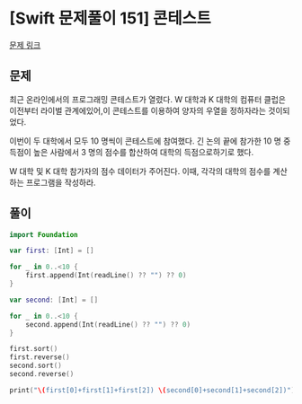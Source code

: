 # [Swift 문제풀이 151] 콘테스트 

[문제 링크](https://www.acmicpc.net/problem/5576)

## 문제

최근 온라인에서의 프로그래밍 콘테스트가 열렸다. W 대학과 K 대학의 컴퓨터 클럽은 이전부터 라이벌 관계에있어,이 콘테스트를 이용하여 양자의 우열을 정하자라는 것이되었다.

이번이 두 대학에서 모두 10 명씩이 콘테스트에 참여했다. 긴 논의 끝에 참가한 10 명 중 득점이 높은 사람에서 3 명의 점수를 합산하여 대학의 득점으로하기로 했다.

W 대학 및 K 대학 참가자의 점수 데이터가 주어진다. 이때, 각각의 대학의 점수를 계산하는 프로그램을 작성하라.

## 풀이

```swift
import Foundation

var first: [Int] = []

for _ in 0..<10 {
    first.append(Int(readLine() ?? "") ?? 0)
}

var second: [Int] = []

for _ in 0..<10 {
    second.append(Int(readLine() ?? "") ?? 0)
}

first.sort()
first.reverse()
second.sort()
second.reverse()

print("\(first[0]+first[1]+first[2]) \(second[0]+second[1]+second[2])")
```
